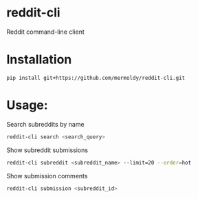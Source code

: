 # reddit-cli
Reddit command-line client

# Installation
```pip install git+https://github.com/mermoldy/reddit-cli.git```

# Usage:

Search subreddits by name
```bash
reddit-cli search <search_query>
```

Show subreddit submissions
```bash
reddit-cli subreddit <subreddit_name> --limit=20 --order=hot
```

Show submission comments
```bash
reddit-cli submission <subreddit_id>
```
